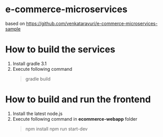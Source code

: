 # e-commerce-microservices

based on https://github.com/venkataravuri/e-commerce-microservices-sample

# How to build the services

1. Install gradle 3.1
2. Execute following command
    > gradle build

# How to build and run the frontend

1. Install the latest node.js
2. Execute following command in **ecommerce-webapp** folder
    > npm install
    > npm run start-dev